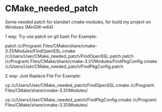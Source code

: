 # CMake_needed_patch
Some needed patch for standart cmake modules, for build my project on Windows (MinGW-w64)

1 way: Try use patch on git bash
For Example: 

patch /c/Program\ Files/CMake/share/cmake-3.31/Modules/FindOpenSSL.cmake /c/Users/User/CMake_needed_patch/FindOpenSSL.patch
patch /c/Program\ Files/CMake/share/cmake-3.31/Modules/FindPkgConfig.cmake /c/Users/User/CMake_needed_patch/FindPkgConfig.patch

2 way: Just Raplace File
For Example:

cp /c/Users/User/CMake_needed_patch/FindOpenSSL.cmake /c/Program\ Files/CMake/share/cmake-3.31/Modules/

cp /c/Users/User/CMake_needed_patch/FindPkgConfig.cmake /c/Program\ Files/CMake/share/cmake-3.31/Modules/

